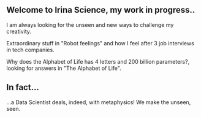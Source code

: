 ## Welcome to Irina Science, my work in progress..

I am always looking for the unseen and new ways to challenge my creativity.

Extraordinary stuff in "Robot feelings" and how I feel after 3 job interviews in tech companies.

Why does the Alphabet of Life has 4 letters and 200 billion parameters?, looking for answers in "The Alphabet of Life".

## In fact...
...a Data Scientist deals, indeed, with metaphysics! We make the unseen, seen.
